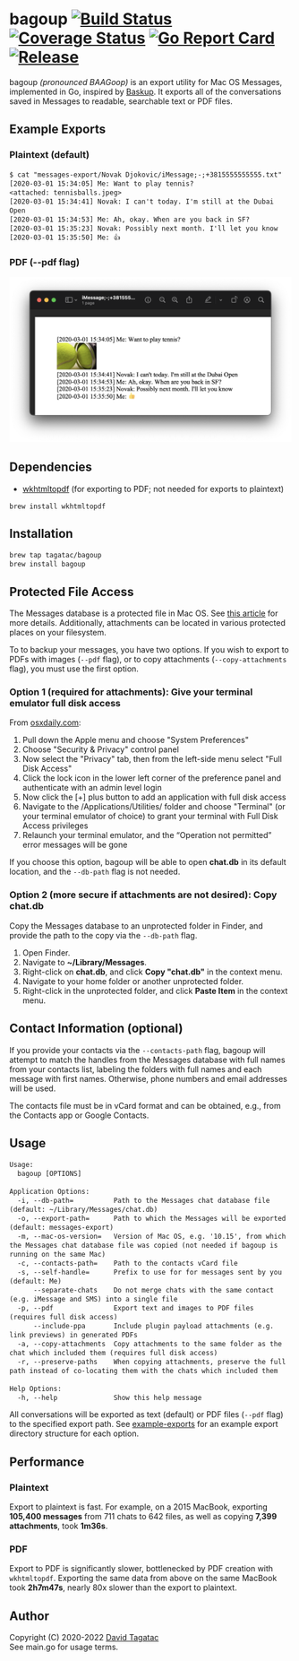 # bagoup [![Build Status][ci-img]][ci] [![Coverage Status][cov-img]][cov] [![Go Report Card][card-img]][card] [![Release][release-img]][release]

bagoup *(pronounced BAAGoop)* is an export utility for Mac OS Messages,
implemented in Go, inspired by
[Baskup](http://peterkaminski09.github.io/baskup/). It exports all of the
conversations saved in Messages to readable, searchable text or PDF files.

## Example Exports
### Plaintext (default)
```
$ cat "messages-export/Novak Djokovic/iMessage;-;+3815555555555.txt"
[2020-03-01 15:34:05] Me: Want to play tennis?
<attached: tennisballs.jpeg>
[2020-03-01 15:34:41] Novak: I can't today. I'm still at the Dubai Open
[2020-03-01 15:34:53] Me: Ah, okay. When are you back in SF?
[2020-03-01 15:35:23] Novak: Possibly next month. I'll let you know
[2020-03-01 15:35:50] Me: 👍
```
### PDF (--pdf flag)
![Example PDF Export](example-exports/example-pdf-screenshot.png)
## Dependencies
- [wkhtmltopdf](https://wkhtmltopdf.org/) (for exporting to PDF; not needed for exports to plaintext)
```
brew install wkhtmltopdf
```

## Installation
```
brew tap tagatac/bagoup
brew install bagoup
```

## Protected File Access
The Messages database is a protected file in Mac OS. See
[this article](https://appletoolbox.com/seeing-error-operation-not-permitted-in-macos-mojave/)
for more details. Additionally, attachments can be located in various protected
places on your filesystem.

To to backup your messages, you have two options. If you wish to export to PDFs
with images (`--pdf` flag), or to copy attachments (`--copy-attachments` flag), you must use
the first option.
### Option 1 (required for attachments): Give your terminal emulator full disk access
From [osxdaily.com](https://osxdaily.com/2018/10/09/fix-operation-not-permitted-terminal-error-macos/):
1. Pull down the Apple menu and choose "System Preferences"
1. Choose "Security & Privacy" control panel
1. Now select the "Privacy" tab, then from the left-side menu select "Full Disk Access"
1. Click the lock icon in the lower left corner of the preference panel and authenticate with an admin level login
1. Now click the [+] plus button to add an application with full disk access
1. Navigate to the /Applications/Utilities/ folder and choose "Terminal" (or your terminal emulator of choice) to grant your terminal with Full Disk Access privileges
1. Relaunch your terminal emulator, and the “Operation not permitted” error messages will be gone

If you choose this option, bagoup will be able to open **chat.db** in its
default location, and the `--db-path` flag is not needed.
### Option 2 (more secure if attachments are not desired): Copy chat.db
Copy the Messages database to an unprotected folder in Finder, and provide the
path to the copy via the `--db-path` flag.

1. Open Finder.
1. Navigate to **~/Library/Messages**.
1. Right-click on **chat.db**, and click **Copy "chat.db"** in the context menu.
1. Navigate to your home folder or another unprotected folder.
1. Right-click in the unprotected folder, and click **Paste Item** in the
context menu.

## Contact Information (optional)
If you provide your contacts via the `--contacts-path` flag, bagoup will attempt
to match the handles from the Messages database with full names from your
contacts list, labeling the folders with full names and each message with first
names. Otherwise, phone numbers and email addresses will be used.

The contacts file must be in vCard format and can be obtained,
e.g., from the Contacts app or Google Contacts.

## Usage
```
Usage:
  bagoup [OPTIONS]

Application Options:
  -i, --db-path=          Path to the Messages chat database file (default: ~/Library/Messages/chat.db)
  -o, --export-path=      Path to which the Messages will be exported (default: messages-export)
  -m, --mac-os-version=   Version of Mac OS, e.g. '10.15', from which the Messages chat database file was copied (not needed if bagoup is running on the same Mac)
  -c, --contacts-path=    Path to the contacts vCard file
  -s, --self-handle=      Prefix to use for for messages sent by you (default: Me)
      --separate-chats    Do not merge chats with the same contact (e.g. iMessage and SMS) into a single file
  -p, --pdf               Export text and images to PDF files (requires full disk access)
      --include-ppa       Include plugin payload attachments (e.g. link previews) in generated PDFs
  -a, --copy-attachments  Copy attachments to the same folder as the chat which included them (requires full disk access)
  -r, --preserve-paths    When copying attachments, preserve the full path instead of co-locating them with the chats which included them

Help Options:
  -h, --help              Show this help message
```
All conversations will be exported as text (default) or PDF files (`--pdf` flag) to the specified export
path. See [example-exports](example-exports) for
an example export directory structure for each option.

## Performance
### Plaintext
Export to plaintext is fast. For example, on a 2015 MacBook, exporting
**105,400 messages** from 711 chats to 642 files, as well as copying
**7,399 attachments**, took **1m36s**.
### PDF
Export to PDF is significantly slower, bottlenecked by PDF creation with
`wkhtmltopdf`. Exporting the same data from above on the same MacBook took
**2h7m47s**, nearly 80x slower than the export to plaintext.

## Author
Copyright (C) 2020-2022  [David Tagatac](mailto:david@tagatac.net)  
See main.go for usage terms.

[ci-img]: https://travis-ci.com/tagatac/bagoup.svg?branch=main
[ci]: https://app.travis-ci.com/github/tagatac/bagoup
[cov-img]: https://codecov.io/gh/tagatac/bagoup/branch/main/graph/badge.svg
[cov]: https://codecov.io/gh/tagatac/bagoup
[card-img]: https://goreportcard.com/badge/github.com/tagatac/bagoup
[card]: https://goreportcard.com/report/github.com/tagatac/bagoup
[release-img]: https://img.shields.io/github/release/tagatac/bagoup.svg
[release]: https://github.com/tagatac/bagoup/releases/latest
